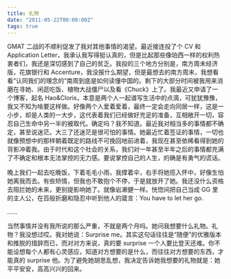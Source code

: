 ```yaml
---
title: 礼物
date: "2011-05-22T00:00:00Z"
tags: true
---
```


GMAT 二战的不顺利促发了我对其他事情的渴望。最近接连投了个 CV 和 Application Letter，我承认我写得挺认真的，但是比起那些像珀西一样的权利热衷者们，我还是深切感到了自己的贫乏。我投的三个地方分别是，南方周末经济版，花旗银行和 Accenture，我没报什么期望，但是最想去的南方周末，我想看看“认同我们的理念的”南周到底是如何读懂中国的。剩下的大部分时间被我用来消磨在寻她、闲逛吃饭、植物大战僵尸以及看《Chuck》上了。我最近又申请了一个博客，起名 Hao&Cloris，本意是两个人一起谱写生活中的点滴，可犹犹豫豫，我又不知为啥要这样做。好像两个人爱着爱着，最终一定会走向同居一样，这是一小步，却是人类的一大步，这代表着我们已经做好充足的准备，互相敞开一切，容忍自己生命中另一半的被取代。确定吗？我不知道。最近我对相当多的事情都不确定，甚至说迷茫。大三了还迷茫是很可怕的事情。她最近忙着签证的事情，一切也就像预想中的那样朝着既定的路线不可挽回地前进着，我现在甚至依稀看得到她的背影冲着我。由于时代和这个社会的关系，我们对一年甚至半年之后的事情都充满了不确定和根本无法掌控的无力感。要说掌控自己的人生，的确是有勇气的谎话。

晚上我们一起去吃晚饭，下着毛毛小雨，我撑着伞，右手将她揽入怀中，好像生怕她离我而去。有些矫情，但我也不敢抱个不停，于是就放开了她。我还没什么资格去阻拦她的未来，更别提影响她了。就像岩濑健一样。恍惚间把自己当成 GG 里的主人公，在百般折磨和隐忍中听到他人的箴言：You have to let her go.

……

当然事情并没有我所说的那么严重，不就是两个月吗。她问我想要什么礼物。礼物？我没想过哎。我对她说：Surprise me。其实这句话往往是“随便”的优雅版本和推脱的措辞而已，而对对方来说，真的要 surprise 一个人要比登天还难。你不能设想每个人都有心灵感应，知道对方想要的是什么，而往往对方想要的东西，才能真的 surprise 他。为了避免她胡思乱想，我决定告诉她我想要的礼物就是：她平平安安，高高兴兴的回来。
